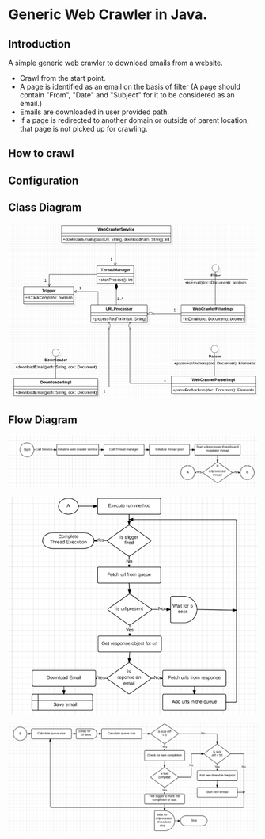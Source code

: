 # Generic Web Crawler in Java.

## Introduction

A simple generic web crawler to download emails from a website. 
* Crawl from the start point.
* A page is identified as an email on the basis of filter (A page should contain "From", "Date" and "Subject" for it to be considered as an email.) 
* Emails are downloaded in user provided path.
* If a page is redirected to another domain or outside of parent location, that page is not picked up for crawling.


## How to crawl


## Configuration


## Class Diagram

![alt text](https://github.com/vishals79/web-crawler/blob/master/etc/web-crawler-class-diagram.jpg "Class Diagram")

## Flow Diagram

![alt text](https://github.com/vishals79/web-crawler/blob/master/etc/main-flow.jpg "Main Flow")

![alt text](https://github.com/vishals79/web-crawler/blob/master/etc/url-processor.jpg "URL Processor")

![alt text](https://github.com/vishals79/web-crawler/blob/master/etc/invigilator.jpg "Invigilator")

